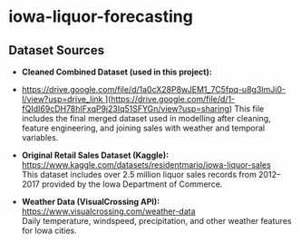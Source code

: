 # iowa-liquor-forecasting
## Dataset Sources


- **Cleaned Combined Dataset (used in this project):**
- [ https://drive.google.com/file/d/1a0cX28P8wJEM1_7C5fpq-u8g3ImJi0-l/view?usp=drive_link  ](https://drive.google.com/file/d/1-fQIdI69cDH78hIFxqP9j23Iq51SFYGn/view?usp=sharing)](https://drive.google.com/file/d/1-fQIdI69cDH78hIFxqP9j23Iq51SFYGn/view?usp=sharing)
  This file includes the final merged dataset used in modelling after cleaning, feature engineering, and joining sales with weather and temporal variables.
  
- **Original Retail Sales Dataset (Kaggle):**  
  https://www.kaggle.com/datasets/residentmario/iowa-liquor-sales  
  This dataset includes over 2.5 million liquor sales records from 2012–2017 provided by the Iowa Department of Commerce.

- **Weather Data (VisualCrossing API):**  
  https://www.visualcrossing.com/weather-data  
  Daily temperature, windspeed, precipitation, and other weather features for Iowa cities.



